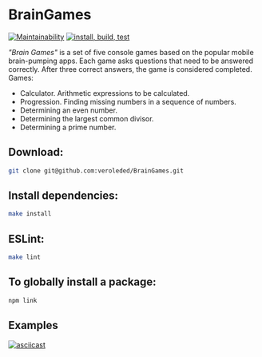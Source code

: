 # BrainGames

[![Maintainability](https://api.codeclimate.com/v1/badges/32e7168c017345cc5131/maintainability)](https://codeclimate.com/github/veroleded/BrainGames/maintainability)
[![install, build, test](https://github.com/veroleded/BrainGames/actions/workflows/main.yml/badge.svg)](https://github.com/veroleded/BrainGames/actions)

*"Brain Games"* is a set of five console games based on the popular mobile brain-pumping apps. Each game asks questions that need to be answered correctly. After three correct answers, the game is considered completed.  Games:

* Calculator. Arithmetic expressions to be calculated.
* Progression. Finding missing numbers in a sequence of numbers.
* Determining an even number.
* Determining the largest common divisor.
* Determining a prime number.

## Download:
``` bash
git clone git@github.com:veroleded/BrainGames.git
```

## Install dependencies: 
``` bash
make install
```

## ESLint: 
``` bash
make lint
```

## To globally install a package:
``` bash
npm link
```

## Examples

[![asciicast](https://asciinema.org/a/8oVajZTD0Kb9oGwV9V455g0i6.svg)](https://asciinema.org/a/8oVajZTD0Kb9oGwV9V455g0i6)
